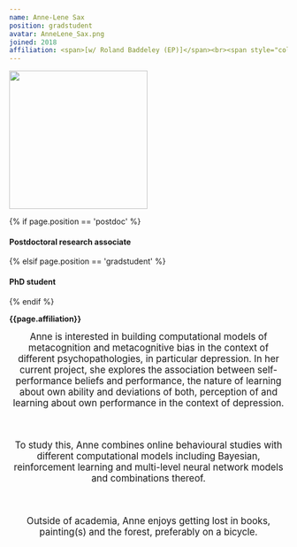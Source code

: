 ```yaml
---
name: Anne-Lene Sax
position: gradstudent
avatar: AnneLene_Sax.png
joined: 2018
affiliation: <span>[w/ Roland Baddeley (EP)]</span><br><span style="color:#FFFFFF">.</span>
---
```


<img width="250" src="{{site.baseurl}}/images/people/{{page.avatar}}" data-action="zoom">

 {% if page.position == 'postdoc' %}
<h4>Postdoctoral research associate</h4>
 {% elsif page.position == 'gradstudent' %}
<h4>PhD student</h4>
 {% endif %}

<b>{{page.affiliation}}</b>

<header class="masthead text-justify" style="font-size:120%">
Anne is interested in building computational models of metacognition and metacognitive bias in the context of different psychopathologies, in particular depression. In her current project, she explores the association between self-performance beliefs and performance, the nature of learning about own ability and deviations of both, perception of and learning about own performance in the context of depression. 

<br><br>
To study this, Anne combines online behavioural studies with different computational models including Bayesian, reinforcement learning and multi-level neural network models and combinations thereof.

<br><br>
Outside of academia, Anne enjoys getting lost in books, painting(s) and the forest, preferably on a bicycle.

</header>
<br><br>
